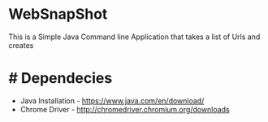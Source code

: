 # WebSnapShot
This is a Simple Java Command line Application that takes a list of Urls and creates

# # Dependecies
 - Java Installation  - https://www.java.com/en/download/
 - Chrome Driver      - http://chromedriver.chromium.org/downloads
